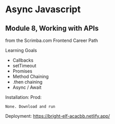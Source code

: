 # Async Javascript
## Module 8, Working with APIs
from the Scrimba.com Frontend Career Path

Learning Goals
* Callbacks
* setTimeout
* Promises
* Method Chaining
* .then chaining
* Async / Await


Installation: Prod:
```
None. Download and run
```
Deployment: https://bright-elf-acacbb.netlify.app/
